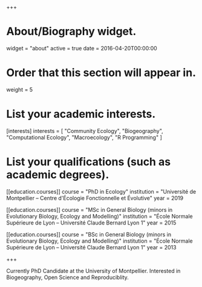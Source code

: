 +++
# About/Biography widget.
widget = "about"
active = true
date = 2016-04-20T00:00:00

# Order that this section will appear in.
weight = 5

# List your academic interests.
[interests]
  interests = [
    "Community Ecology",
    "Biogeography",
    "Computational Ecology",
    "Macroecology",
    "R Programming"
  ]

# List your qualifications (such as academic degrees).
[[education.courses]]
  course = "PhD in Ecology"
  institution = "Université de Montpellier – Centre d'Écologie Fonctionnelle et Évolutive"
  year = 2019

[[education.courses]]
  course = "MSc in General Biology (minors in Evolutionary Biology, Ecology and Modelling)"
  institution = "École Normale Supérieure de Lyon – Université Claude Bernard Lyon 1"
  year = 2015

[[education.courses]]
  course = "BSc in General Biology (minors in Evolutionary Biology, Ecology and Modelling)"
  institution = "École Normale Supérieure de Lyon – Université Claude Bernard Lyon 1"
  year = 2013
 
+++

Currently PhD Candidate at the University of Montpellier. Interested in Biogeography, Open Science and Reproduciblity.
